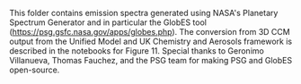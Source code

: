 This folder contains emission spectra generated using NASA's Planetary Spectrum Generator and in particular the GlobES tool (https://psg.gsfc.nasa.gov/apps/globes.php). The conversion from 3D CCM output from the Unified Model and UK Chemistry and Aerosols framework is described in the notebooks for Figure 11. Special thanks to Geronimo Villanueva, Thomas Fauchez, and the PSG team for making PSG and GlobES open-source.

